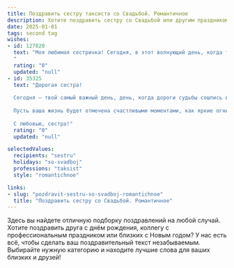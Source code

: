 ```yaml
---
title: Поздравить сестру таксиста со Свадьбой. Романтичное
description: Хотите поздравить сестру со Свадьбой или другим праздником? Наш ИИ создаст незабываемое поздравление, а вы обязательно выделитесь среди других.  
date: 2025-01-01
tags: second tag
wishes:
- id: 127020
  text: "Моя любимая сестричка! Сегодня, в этот волнующий день, когда ты начинаешь свой путь с любимым человеком, я хочу пожелать вам бесконечной любви, счастья и взаимопонимания. Пусть ваша жизнь будет похожа на красивую, захватывающую поездку, где вы, как опытные таксисты, будете уверенно выбирать свой маршрут, объезжая все препятствия и наслаждаясь каждой минутой вместе.  Пусть ваш семейный автомобиль всегда будет наполнен радостью, теплом и нежностью. Счастья вам, моя дорогая!
  "
  rating: "0"
  updated: "null"
- id: 35325
  text: "Дорогая сестра!
  
  Сегодня — твой самый важный день, день, когда дороги судьбы сошлись в одну прекрасную монотонность любви. Как настоящий таксист, ты всегда умела вести по жизни с уверенностью и легкостью. Теперь впереди у тебя новый маршрут — совместный путь с любимым человеком.
  
  Пусть ваша жизнь будет отмечена счастливыми моментами, как яркие огни на загородных трассах. Пусть любовь станет вашим навигатором, а верность — топливом, чтобы преодолеть все преграды. В этот чудесный день я желаю вам много радости, смеха и теплоты в каждом километре вашего пути вместе.
  
  С любовью, сестра!"
  rating: "0"
  updated: "null"

selectedValues:
  recipients: "sestru"
  holidays: "so-svadboj"
  professions: "taksist"
  style: "romantichnoe"

links:
- slug: "pozdravit-sestru-so-svadboj-romantichnoe"
  title: "Поздравить сестру со Свадьбой. Романтичное"
---
```


Здесь вы найдете отличную подборку поздравлений на любой случай.
Хотите поздравить друга с днём рождения, коллегу с профессиональным праздником или близких с Новым годом? У нас есть всё, чтобы сделать ваш поздравительный текст незабываемым. Выбирайте нужную категорию и находите лучшие слова для ваших близких и друзей!
